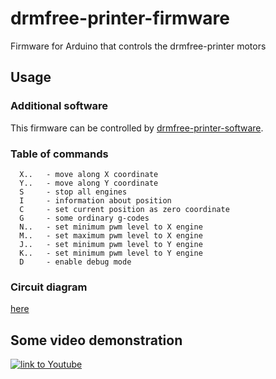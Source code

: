 # drmfree-printer-firmware
Firmware for Arduino that controls the drmfree-printer motors

## Usage
### Additional software
This firmware can be controlled by [drmfree-printer-software](https://github.com/97nomad/drmfree-printer-software).

### Table of commands
```
  X..   - move along X coordinate
  Y..   - move along Y coordinate
  S     - stop all engines
  I     - information about position
  C     - set current position as zero coordinate
  G     - some ordinary g-codes
  N..   - set minimum pwm level to X engine
  M..   - set maximum pwm level to X engine
  J..   - set minimum pwm level to Y engine
  K..   - set minimum pwm level to Y engine
  D     - enable debug mode
```

### Circuit diagram
[here](https://github.com/97nomad/drmfree-printer-firmware/blob/master/doc/circuit_diagram.png)

## Some video demonstration
[![link to Youtube](https://img.youtube.com/vi/kIhLO65ZZnQ/0.jpg)](https://www.youtube.com/watch?v=kIhLO65ZZnQ)
